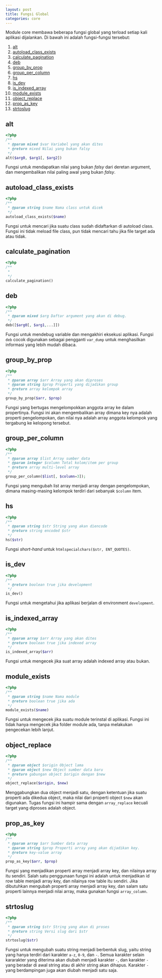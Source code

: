 ```yaml
---
layout: post
title: Fungsi Global
categories: core
---
```


Module core membawa beberapa fungsi global yang terload setiap kali aplikasi 
dijalankan. Di bawah ini adalah fungsi-fungsi tersebut:

1. [alt](#alt)
1. [autoload_class_exists](#autoload_class_exists)
1. [calculate_pagination](#calculate_pagination)
1. [deb](#deb)
1. [group_by_prop](#group_by_prop)
1. [group_per_column](#group_per_column)
1. [hs](#hs)
1. [is_dev](#is_dev)
1. [is_indexed_array](#is_indexed_array)
1. [module_exists](#module_exists)
1. [object_replace](#object_replace)
1. [prop_as_key](#prop_as_key)
1. [strtoslug](#strtoslug)

## alt

```php
<?php
/**
 * @param mixed $var Variabel yang akan dites
 * @return mixed Nilai yang bukan falsy
 */
alt($arg0, $arg1[, $arg2])
```

Fungsi untuk mendapatkan nilai yang bukan *falsy* dari deretan argument, dan 
mengembalikan nilai paling awal yang bukan *falsy*.

## autoload_class_exists

```php
<?php
/**
 * @param string $name Nama class untuk dicek
 */
autoload_class_exists($name)
```

Fungsi untuk mencari jika suatu class sudah didaftarkan di autoload class. Fungsi
ini tidak meload file class, pun tidak mencari tahu jika file target ada atau tidak.

## calculate_pagination

```php
<?php
/**
 *
 */
calculate_pagination()
```

## deb

```php
<?php
/**
 * @param mixed $arg Daftar argument yang akan di debug.
 */
deb([$arg0[, $arg1,...]])
```

Fungsi untuk mendebug variable dan mengakhiri eksekusi aplikasi. Fungsi `deb` cocok
digunakan sebagai pengganti `var_dump` untuk menghasilkan informasi yang lebih mudah
dibaca.

## group_by_prop

```php
<?php
/**
 * @param array $arr Array yang akan diproses
 * @param string $prop Properti yang dijadikan group
 * @return array kelompok array
 */
group_by_prop($arr, $prop)
```

Fungsi yang bertugas mengelompokkan anggota array ke dalam propertinya. Fungsi ini
akan mengembalikan array dimana key nya adalah properti pengelompokan, dan nilai
nya adalah array anggota kelompok yang tergabung ke kelopong tersebut.

## group_per_column

```php
<?php
/**
 * @param array $list Array sumber data
 * @param integer $column Total kolom/item per group
 * @return array multi-level array
 */
group_per_column($list[, $column=3]);
```

Fungsi yang mengubah list array menjadi array dengan pengelompokan, dimana
masing-masing kelompok terdiri dari sebanyak `$column` item.

## hs

```php
<?php
/**
 * @param string $str String yang akan diencode
 * @return string encoded $str
 */
hs($str)
```

Fungsi *short-hand* untuk `htmlspecialchars($str, ENT_QUOTES)`.

## is_dev

```php
<?php
/**
 * @return boolean true jika development
 */
is_dev()
```

Fungsi untuk mengetahui jika aplikasi berjalan di environment `development`.

## is_indexed_array

```php
<?php
/**
 * @param array $arr Array yang akan dites
 * @return boolean true jika indexed array
 */
is_indexed_array($arr)
```

Fungsi untuk mengecek jika suat array adalah indexed array atau bukan.

## module_exists

```php
<?php
/**
 * @param string $name Nama module
 * @return boolean true jika ada
 */
module_exists($name)
```

Fungsi untuk mengecek jika suatu module terinstal di aplikasi. Fungsi ini tidak
hanya mengecek jika folder module ada, tanpa melakukan pengecekan lebih lanjut.

## object_replace

```php
<?php
/**
 * @param object $origin Object lama
 * @param object $new Object sumber data baru
 * @return gabungan object $origin dengan $new
 */
object_replace($origin, $new)
```

Menggabungkan dua object menjadi satu, dengan ketentuan jika suatu properti ada
dikedua object, maka nilai dari properti object `$new` akan digunakan. Tugas 
fungsi ini hampir sama dengan `array_replace` kecuali target yang diproses adalah
object.

## prop_as_key

```php
<?php
/**
 * @param array $arr Sumber data array
 * @param string $prop Properti array yang akan dijadikan key.
 * @return key-value array
 */
prop_as_key($arr, $prop)
```

Fungsi yang menjadikan properti array menjadi array key, dan nilainya array itu
sendiri. Salah satu penggunaan fungsi ini adalah untuk menjadikan id row table
menjadi array key, dan nilainya row table itu sendiri. Jika dibutuhkan mengubah
properti array menjadi array key, dan salam satu properti lainnya menjadi nilai
array, maka gunakan fungsi `array_column`.

## strtoslug

```php
<?php
/**
 * @param string $str String yang akan di proses
 * @return string Versi slug dari $str
 */
strtoslug($str)
```

Fungsi untuk mengubah suatu string menjadi berbentuk slug, yaitu string yang hanya
terdiri dari karakter `a-z`, `0-9`, dan `-`. Semua karakter selain kararakter
yang diterima akan diubah menjadi karakter `-`, dan karakter `-` yang beradar di 
awal string atau di akhir string akan dihapus. Karakter `-` yang berdampingan
juga akan diubah menjadi satu saja.